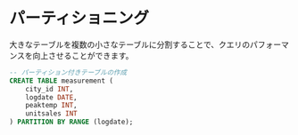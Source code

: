 # パーティショニング

大きなテーブルを複数の小さなテーブルに分割することで、クエリのパフォーマンスを向上させることができます。

```sql
-- パーティション付きテーブルの作成
CREATE TABLE measurement (
    city_id INT,
    logdate DATE,
    peaktemp INT,
    unitsales INT
) PARTITION BY RANGE (logdate);
```
